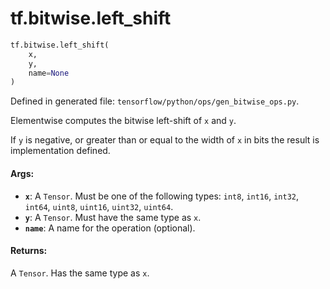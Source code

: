 <div itemscope itemtype="http://developers.google.com/ReferenceObject">
<meta itemprop="name" content="tf.bitwise.left_shift" />
</div>

# tf.bitwise.left_shift

``` python
tf.bitwise.left_shift(
    x,
    y,
    name=None
)
```



Defined in generated file: `tensorflow/python/ops/gen_bitwise_ops.py`.

Elementwise computes the bitwise left-shift of `x` and `y`.

If `y` is negative, or greater than or equal to the width of `x` in bits the
result is implementation defined.

#### Args:

* <b>`x`</b>: A `Tensor`. Must be one of the following types: `int8`, `int16`, `int32`, `int64`, `uint8`, `uint16`, `uint32`, `uint64`.
* <b>`y`</b>: A `Tensor`. Must have the same type as `x`.
* <b>`name`</b>: A name for the operation (optional).


#### Returns:

A `Tensor`. Has the same type as `x`.